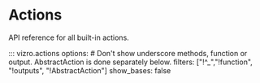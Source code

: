 # Actions
<!-- vale off -->

API reference for all built-in actions.

::: vizro.actions
    options:
     # Don't show underscore methods, function or output. AbstractAction is done separately below.
      filters: ["!^_","!function", "!outputs", "!AbstractAction"]
      show_bases: false

<!--
TODO-AV2 D 5: uncomment the below and remove `show_bases: false` from above when AbstractAction becomes public.
::: vizro.actions.AbstractAction
-->

<!-- vale on -->
